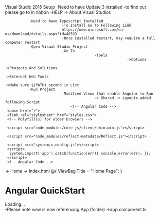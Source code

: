 Visual Studio 2015 Setup
               -Need to have Update 3 installed
                              -to find out please go  to in ribbon
                                             -HELP
                                                            -> About Visual Studios
                                             
               -Need to have Typescript Installed
                              -To Install Go To Following Link
                              https://www.microsoft.com/en-us/download/details.aspx?id=48593
                              -Once Installed restart, may require a full computer restart 
               -Open Visual Studio Project 
                              -Go To
                                             -Tools
                                                            ->Options
                                                                           ->Projects And Solutions 
                                                                                          ->External Web Tools
                                                                                                         ->Make sure $(PATH) second in List
               -Run Project 
                              -Modified Views that enable Angular to Run
                                             -> Shared -> Layouts added following Script
                                  <!-- Angular Code -->
     <base href="/">
     <link rel="stylesheet" href="styles.css">
     <!-- Polyfill(s) for older browsers -->
  <script src="https://cdn.polyfill.io/v2/polyfill.min.js?features=Intl.~locale.en"></script>
     <script src="node_modules/core-js/client/shim.min.js"></script>
<script src="node_modules/zone.js/dist/zone.js"></script>
     <script src="node_modules/reflect-metadata/Reflect.js"></script>
<script src="node_modules/systemjs/dist/system.src.js"></script>
     <script src="systemjs.config.js"></script>
     <script>
      System.import('app').catch(function(err){ console.error(err); });
     </script>
     <!-- Angular Code -->
-> Home -> Index.html
@{
        ViewBag.Title = "Home Page";
}
<div class="jumbotron">
        <h1>Angular  QuickStart</h1>
</div>
<div class="row">
        <div class="col-md-4">
                 <!-- Angular Code -->
                 <my-app>Loading...</my-app>
                 <!-- Angular Code -->
        </div>
</div>
                 -Please note view is now referencing App (folder) ->app.component.ts

